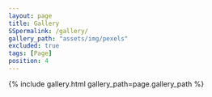 ```yaml
---
layout: page
title: Gallery
SSpermalink: /gallery/
gallery_path: "assets/img/pexels"
excluded: true
tags: [Page]
position: 4
---
```

{% include gallery.html gallery_path=page.gallery_path %}
